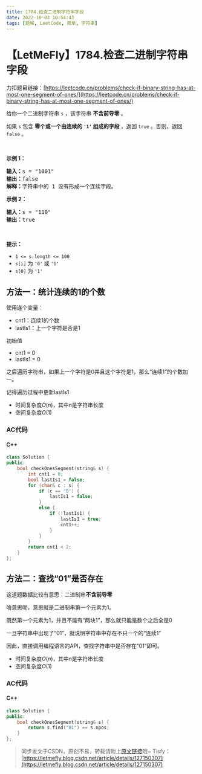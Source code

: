 ```yaml
---
title: 1784.检查二进制字符串字段
date: 2022-10-03 10:54:43
tags: [题解, LeetCode, 简单, 字符串]
---
```


# 【LetMeFly】1784.检查二进制字符串字段

力扣题目链接：[https://leetcode.cn/problems/check-if-binary-string-has-at-most-one-segment-of-ones/](https://leetcode.cn/problems/check-if-binary-string-has-at-most-one-segment-of-ones/)

<p>给你一个二进制字符串 <code>s</code> ，该字符串 <strong>不含前导零</strong> 。</p>

<p>如果 <code>s</code> 包含 <strong>零个或一个由连续的 <code>'1'</code> 组成的字段</strong> ，返回 <code>true</code>​​​ 。否则，返回 <code>false</code> 。</p>

<p>&nbsp;</p>

<p><strong>示例 1：</strong></p>

<pre>
<strong>输入：</strong>s = "1001"
<strong>输出：</strong>false
<strong>解释：</strong>字符串中的 1 没有形成一个连续字段。
</pre>

<p><strong>示例 2：</strong></p>

<pre>
<strong>输入：</strong>s = "110"
<strong>输出：</strong>true</pre>

<p>&nbsp;</p>

<p><strong>提示：</strong></p>

<ul>
	<li><code>1 &lt;= s.length &lt;= 100</code></li>
	<li><code>s[i]</code>​​​​ 为 <code>'0'</code> 或 <code>'1'</code></li>
	<li><code>s[0]</code> 为 <code>'1'</code></li>
</ul>


    
## 方法一：统计连续的1的个数

使用连个变量：

+ cnt1：连续1的个数
+ lastIs1：上一个字符是否是1

初始值

+ cnt1 = 0
+ lastIs1 = 0

之后遍历字符串，如果上一个字符是0并且这个字符是1，那么“连续1”的个数加一。

记得遍历过程中更新lastIs1

+ 时间复杂度$O(n)$，其中$n$是字符串长度
+ 空间复杂度$O(1)$

### AC代码

#### C++

```cpp
class Solution {
public:
    bool checkOnesSegment(string& s) {
        int cnt1 = 0;
        bool lastIs1 = false;
        for (char& c : s) {
            if (c == '0') {
                lastIs1 = false;
            }
            else {
                if (!lastIs1) {
                    lastIs1 = true;
                    cnt1++;
                }
            }
        }
        return cnt1 < 2;
    }
};
```

## 方法二：查找“01”是否存在

这道题数据比较有意思：二进制串**不含前导零**

啥意思呢，意思就是二进制串第一个元素为1。

既然第一个元素为1，并且不能有“两块1”，那么就只能是数个之后全是0

一旦字符串中出现了“01”，就说明字符串中存在不只一个的“连续1”

因此，直接调用编程语言的API，查找字符串中是否存在“01”即可。

+ 时间复杂度$O(n)$，其中$n$是字符串长度
+ 空间复杂度$O(1)$

### AC代码

#### C++

```cpp
class Solution {
public:
    bool checkOnesSegment(string& s) {
        return s.find("01") == s.npos;
    }
};
```

> 同步发文于CSDN，原创不易，转载请附上[原文链接](https://blog.tisfy.eu.org/2022/10/03/LeetCode%201784.%E6%A3%80%E6%9F%A5%E4%BA%8C%E8%BF%9B%E5%88%B6%E5%AD%97%E7%AC%A6%E4%B8%B2%E5%AD%97%E6%AE%B5/)哦~
> Tisfy：[https://letmefly.blog.csdn.net/article/details/127150307](https://letmefly.blog.csdn.net/article/details/127150307)
